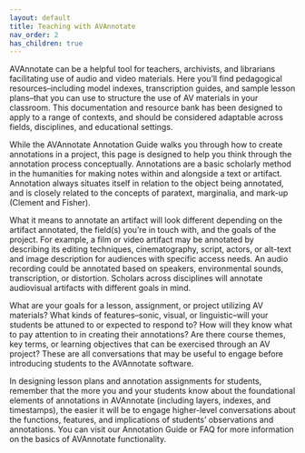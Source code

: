 ```yaml
---
layout: default
title: Teaching with AVAnnotate
nav_order: 2
has_children: true
---
```


AVAnnotate can be a helpful tool for teachers, archivists, and librarians facilitating use of audio and video materials. Here you’ll find pedagogical resources–including model indexes, transcription guides, and sample lesson plans–that you can use to structure the use of AV materials in your classroom. This documentation and resource bank has been designed to apply to a range of contexts, and should be considered adaptable across fields, disciplines, and educational settings. 

While the AVAnnotate Annotation Guide walks you through how to create annotations in a project, this page is designed to help you think through the annotation process conceptually. Annotations are a basic scholarly method in the humanities for making notes within and alongside a text or artifact. Annotation always situates itself in relation to the object being annotated, and is closely related to the concepts of paratext, marginalia, and mark-up (Clement and Fisher). 

What it means to annotate an artifact will look different depending on the artifact annotated, the field(s) you’re in touch with, and the goals of the project. For example, a film or video artifact may be annotated by describing its editing techniques, cinematography, script, actors, or alt-text and image description for audiences with specific access needs. An audio recording could be annotated based on speakers, environmental sounds, transcription, or distortion. Scholars across disciplines will annotate audiovisual artifacts with different goals in mind.

What are your goals for a lesson, assignment, or project utilizing AV materials? What kinds of features–sonic, visual, or linguistic–will your students be attuned to or expected to respond to? How will they know what to pay attention to in creating their annotations? Are there course themes, key terms, or learning objectives that can be exercised through an AV project? These are all conversations that may be useful to engage before introducing students to the AVAnnotate software. 

In designing lesson plans and annotation assignments for students, remember that the more you and your students know about the foundational elements of annotations in AVAnnotate (including layers, indexes, and timestamps), the easier it will be to engage higher-level conversations about the functions, features, and implications of students’ observations and annotations. You can visit our Annotation Guide or FAQ for more information on the basics of AVAnnotate functionality. 

